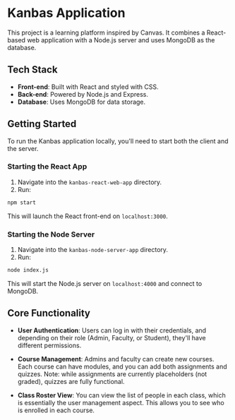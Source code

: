 # Kanbas Application

This project is a learning platform inspired by Canvas. It combines a React-based web application with a Node.js server and uses MongoDB as the database.

## Tech Stack

- **Front-end**: Built with React and styled with CSS.
- **Back-end**: Powered by Node.js and Express.
- **Database**: Uses MongoDB for data storage.

## Getting Started

To run the Kanbas application locally, you'll need to start both the client and the server.

### Starting the React App

1. Navigate into the `kanbas-react-web-app` directory.
2. Run:

```bash
npm start
```
This will launch the React front-end on `localhost:3000`.

### Starting the Node Server

1. Navigate into the `kanbas-node-server-app` directory.
2. Run:

```bash
node index.js
```
This will start the Node.js server on `localhost:4000` and connect to MongoDB.

## Core Functionality

- **User Authentication**: Users can log in with their credentials, and depending on their role (Admin, Faculty, or Student), they'll have different permissions.

- **Course Management**: Admins and faculty can create new courses. Each course can have modules, and you can add both assignments and quizzes. Note: while assignments are currently placeholders (not graded), quizzes are fully functional.

- **Class Roster View**: You can view the list of people in each class, which is essentially the user management aspect. This allows you to see who is enrolled in each course.

